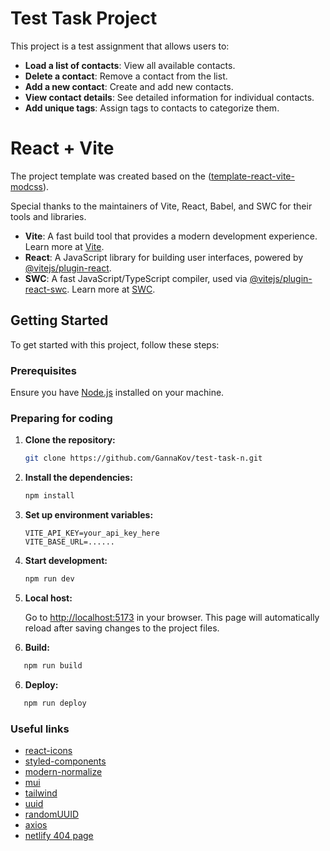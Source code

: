 # Test Task Project

This project is a test assignment that allows users to:

- **Load a list of contacts**: View all available contacts.
- **Delete a contact**: Remove a contact from the list.
- **Add a new contact**: Create and add new contacts.
- **View contact details**: See detailed information for individual contacts.
- **Add unique tags**: Assign tags to contacts to categorize them.

# React + Vite

The project template was created based on the ([template-react-vite-modcss](https://github.com/GannaKov/template-react-vite-modcss)).

Special thanks to the maintainers of Vite, React, Babel, and SWC for their tools and libraries.

- **Vite**: A fast build tool that provides a modern development experience. Learn more at [Vite](https://vitejs.dev/).
- **React**: A JavaScript library for building user interfaces, powered by [@vitejs/plugin-react](https://github.com/vitejs/vite-plugin-react).
- **SWC**: A fast JavaScript/TypeScript compiler, used via [@vitejs/plugin-react-swc](https://github.com/vitejs/vite-plugin-react-swc). Learn more at [SWC](https://swc.rs/).

## Getting Started

To get started with this project, follow these steps:

### Prerequisites

Ensure you have [Node.js](https://nodejs.org/) installed on your machine.

### Preparing for coding

1. **Clone the repository:**

   ```bash
   git clone https://github.com/GannaKov/test-task-n.git
   ```

2. **Install the dependencies:**

   ```bash
   npm install
   ```

3. **Set up environment variables:**

   ```env
   VITE_API_KEY=your_api_key_here
   VITE_BASE_URL=......

   ```

4. **Start development:**

   ```bash
   npm run dev
   ```

5. **Local host:**

   Go to [http://localhost:5173](http://localhost:5173) in your browser. This
   page will automatically reload after saving changes to the project files.

6. **Build:**

```bash
   npm run build
```

6. **Deploy:**

```bash
   npm run deploy
```

### Useful links

- [react-icons](https://react-icons.github.io/react-icons/)
- [styled-components](https://styled-components.com/)
- [modern-normalize](https://github.com/sindresorhus/modern-normalize)
- [mui](https://mui.com/)
- [tailwind](https://tailwindcss.com/)
- [uuid](https://www.npmjs.com/package/uuid)
- [randomUUID](https://developer.mozilla.org/en-US/docs/Web/API/Crypto/randomUUID)
- [axios](https://axios-http.com/docs/intro)
- [netlify 404 page](https://answers.netlify.com/t/support-guide-i-ve-deployed-my-site-but-i-still-see-page-not-found/125?utm_source=404page&utm_campaign=community_tracking)
